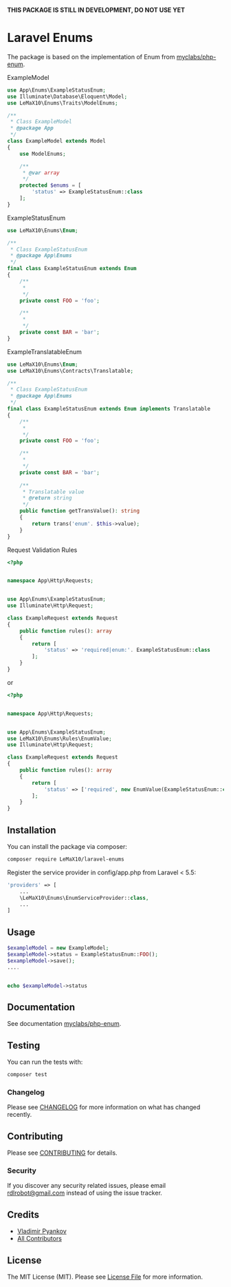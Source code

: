 **THIS PACKAGE IS STILL IN DEVELOPMENT, DO NOT USE YET**

# Laravel Enums

The package is based on the implementation of Enum from [myclabs/php-enum](https://github.com/myclabs/php-enum).

ExampleModel
```php
use App\Enums\ExampleStatusEnum;
use Illuminate\Database\Eloquent\Model;
use LeMaX10\Enums\Traits\ModelEnums;

/**
 * Class ExampleModel
 * @package App
 */
class ExampleModel extends Model
{
    use ModelEnums;

    /**
     * @var array
     */
    protected $enums = [
        'status' => ExampleStatusEnum::class
    ];
}
```

ExampleStatusEnum
```php
use LeMaX10\Enums\Enum;

/**
 * Class ExampleStatusEnum
 * @package App\Enums
 */
final class ExampleStatusEnum extends Enum
{
    /**
     *
     */
    private const FOO = 'foo';

    /**
     *
     */
    private const BAR = 'bar';
}
```

ExampleTranslatableEnum
```php
use LeMaX10\Enums\Enum;
use LeMaX10\Enums\Contracts\Translatable;

/**
 * Class ExampleStatusEnum
 * @package App\Enums
 */
final class ExampleStatusEnum extends Enum implements Translatable
{
    /**
     *
     */
    private const FOO = 'foo';

    /**
     *
     */
    private const BAR = 'bar';
    
    /**
     * Translatable value
     * @return string
     */
    public function getTransValue(): string
    {
        return trans('enum'. $this->value);
    }
}
```

Request Validation Rules
```php
<?php


namespace App\Http\Requests;


use App\Enums\ExampleStatusEnum;
use Illuminate\Http\Request;

class ExampleRequest extends Request
{
    public function rules(): array
    {
        return [
            'status' => 'required|enum:'. ExampleStatusEnum::class
        ];
    }
}
```

or
```php
<?php


namespace App\Http\Requests;


use App\Enums\ExampleStatusEnum;
use LeMaX10\Enums\Rules\EnumValue;
use Illuminate\Http\Request;

class ExampleRequest extends Request
{
    public function rules(): array
    {
        return [
            'status' => ['required', new EnumValue(ExampleStatusEnum::class)]
        ];
    }
}
```


## Installation

You can install the package via composer:

```bash
composer require LeMaX10/laravel-enums
```

Register the service provider in config/app.php from Laravel < 5.5:

```php
'providers' => [
    ...
    \LeMaX10\Enums\EnumServiceProvider::class,
    ...
]
```
## Usage

``` php
$exampleModel = new ExampleModel;
$exampleModel->status = ExampleStatusEnum::FOO();
$exampleModel->save();
....


echo $exampleModel->status
```

## Documentation

See documentation [myclabs/php-enum](https://github.com/myclabs/php-enum).

## Testing
You can run the tests with:

```bash
composer test
```

### Changelog

Please see [CHANGELOG](CHANGELOG.md) for more information on what has changed recently.

## Contributing

Please see [CONTRIBUTING](CONTRIBUTING.md) for details.

### Security

If you discover any security related issues, please email rdlrobot@gmail.com instead of using the issue tracker.

## Credits

- [Vladimir Pyankov](https://github.com/lemax10)
- [All Contributors](../../contributors)

## License

The MIT License (MIT). Please see [License File](LICENSE.md) for more information.